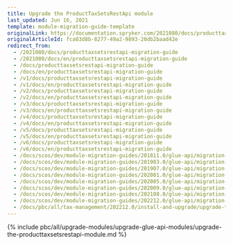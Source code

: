 ```yaml
---
title: Upgrade the ProductTaxSetsRestApi module
last_updated: Jun 16, 2021
template: module-migration-guide-template
originalLink: https://documentation.spryker.com/2021080/docs/producttaxsetsrestapi-migration-guide
originalArticleId: fca03d8b-8277-49a2-9893-20db2baad42e
redirect_from:
  - /2021080/docs/producttaxsetsrestapi-migration-guide
  - /2021080/docs/en/producttaxsetsrestapi-migration-guide
  - /docs/producttaxsetsrestapi-migration-guide
  - /docs/en/producttaxsetsrestapi-migration-guide
  - /v1/docs/producttaxsetsrestapi-migration-guide
  - /v1/docs/en/producttaxsetsrestapi-migration-guide
  - /v2/docs/producttaxsetsrestapi-migration-guide
  - /v2/docs/en/producttaxsetsrestapi-migration-guide
  - /v3/docs/producttaxsetsrestapi-migration-guide
  - /v3/docs/en/producttaxsetsrestapi-migration-guide
  - /v4/docs/producttaxsetsrestapi-migration-guide
  - /v4/docs/en/producttaxsetsrestapi-migration-guide
  - /v5/docs/producttaxsetsrestapi-migration-guide
  - /v5/docs/en/producttaxsetsrestapi-migration-guide
  - /v6/docs/producttaxsetsrestapi-migration-guide
  - /v6/docs/en/producttaxsetsrestapi-migration-guide
  - /docs/scos/dev/module-migration-guides/201811.0/glue-api/migration-guide-producttaxsetsrestapi.html
  - /docs/scos/dev/module-migration-guides/201903.0/glue-api/migration-guide-producttaxsetsrestapi.html
  - /docs/scos/dev/module-migration-guides/201907.0/glue-api/migration-guide-producttaxsetsrestapi.html
  - /docs/scos/dev/module-migration-guides/202001.0/glue-api/migration-guide-producttaxsetsrestapi.html
  - /docs/scos/dev/module-migration-guides/202005.0/glue-api/migration-guide-producttaxsetsrestapi.html
  - /docs/scos/dev/module-migration-guides/202009.0/glue-api/migration-guide-producttaxsetsrestapi.html
  - /docs/scos/dev/module-migration-guides/202108.0/glue-api/migration-guide-producttaxsetsrestapi.html
  - /docs/scos/dev/module-migration-guides/202212.0/glue-api/migration-guide-producttaxsetsrestapi.html  
  - /docs/pbc/all/tax-management/202212.0/install-and-upgrade/upgrade-the-producttaxsetsrestapi-module.html
---
```


{% include pbc/all/upgrade-modules/upgrade-glue-api-modules/upgrade-the-producttaxsetsrestapi-module.md %} <!-- To edit, see /_includes/pbc/all/upgrade-modules/upgrade-glue-api-modules/upgrade-the-producttaxsetsrestapi-module.md -->

